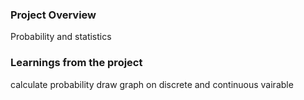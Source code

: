### Project Overview

 Probability and statistics


### Learnings from the project

 calculate probability
draw graph on discrete and continuous vairable


